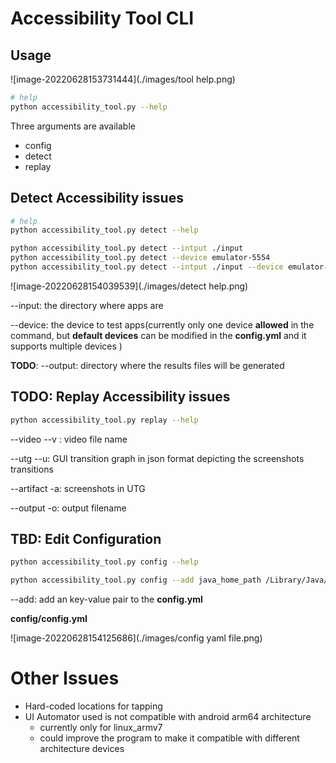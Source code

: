 # Accessibility Tool CLI

## Usage

![image-20220628153731444](./images/tool help.png)

```bash
# help
python accessibility_tool.py --help
```

Three arguments are available

- config
- detect
- replay

## Detect Accessibility issues

```bash
# help
python accessibility_tool.py detect --help

python accessibility_tool.py detect --intput ./input
python accessibility_tool.py detect --device emulator-5554
python accessibility_tool.py detect --intput ./input --device emulator-5554
```

![image-20220628154039539](./images/detect help.png)

--input: the directory where apps are

--device: the device to test apps(currently only one device **allowed** in the command, but **default devices** can be modified in the **config.yml** and it supports multiple devices )

**TODO**: --output: directory where the results files will be generated

## TODO: Replay Accessibility issues

```bash
python accessibility_tool.py replay --help
```

--video --v : video file name

--utg --u: GUI transition graph in json format depicting the screenshots transitions

--artifact -a: screenshots in UTG

--output -o: output filename

## TBD: Edit Configuration

```bash
python accessibility_tool.py config --help

python accessibility_tool.py config --add java_home_path /Library/Java/JavaVirtualMachines/xxx.xx/Home
```

--add: add an key-value pair to the **config.yml**

**config/config.yml**

![image-20220628154125686](./images/config yaml file.png)

# Other Issues

- Hard-coded locations for tapping
- UI Automator used is not compatible with android arm64 architecture
  - currently only for linux_armv7
  - could improve the program to make it compatible with different architecture devices

